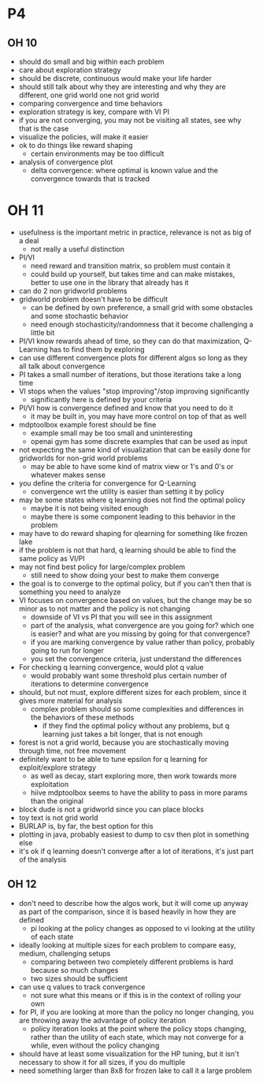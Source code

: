# P4

## OH 10

- should do small and big within each problem
- care about exploration strategy
- should be discrete, continuous would make your life harder
- should still talk about why they are interesting and why they are different, one grid world one not grid world
- comparing convergence and time behaviors
- exploration strategy is key, compare with VI PI
- if you are not converging, you may not be visiting all states, see why that is the case
- visualize the policies, will make it easier
- ok to do things like reward shaping
  - certain environments may be too difficult
- analysis of convergence plot
  - delta convergence: where optimal is known value and the convergence towards that is tracked

# OH 11

- usefulness is the important metric in practice, relevance is not as big of a deal
  - not really a useful distinction
- PI/VI
  - need reward and transition matrix, so problem must contain it
  - could build up yourself, but takes time and can make mistakes, better to use one in the library that already has it
- can do 2 non gridworld problems
- gridworld problem doesn't have to be difficult
  - can be defined by own preference, a small grid with some obstacles and some stochastic behavior
  - need enough stochasticity/randomness that it become challenging a little bit
- PI/VI know rewards ahead of time, so they can do that maximization, Q-Learning has to find them by exploring
- can use different convergence plots for different algos so long as they all talk about convergence
- PI takes a small number of iterations, but those iterations take a long time
- VI stops when the values "stop improving"/stop improving significantly
  - significantly here is defined by your criteria
- PI/VI how is convergence defined and know that you need to do it
  - it may be built in, you may have more control on top of that as well
- mdptoolbox example forest should be fine
  - example small may be too small and uninteresting
  - openai gym has some discrete examples that can be used as input
- not expecting the same kind of visualization that can be easily done for gridworlds for non-grid world problems
  - may be able to have some kind of matrix view or 1's and 0's or whatever makes sense
- you define the criteria for convergence for Q-Learning
  - convergence wrt the utility is easier than setting it by policy
- may be some states where q learning does not find the optimal policy
  - maybe it is not being visited enough
  - maybe there is some component leading to this behavior in the problem
- may have to do reward shaping for qlearning for something like frozen lake
- if the problem is not that hard, q learning should be able to find the same policy as VI/PI
- may not find best policy for large/complex problem
  - still need to show doing your best to make them converge
- the goal is to converge to the optimal policy, but if you can't then that is something you need to analyze
- VI focuses on convergence based on values, but the change may be so minor as to not matter and the policy is not changing
  - downside of VI vs PI that you will see in this assignment
  - part of the analysis, what convergence are you going for? which one is easier? and what are you missing by going for that convergence?
  - if you are marking convergence by value rather than policy, probably going to run for longer
  - you set the convergence criteria, just understand the differences
- For checking q learning convergence, would plot q value
  - would probably want some threshold plus certain number of iterations to determine convergence
- should, but not must, explore different sizes for each problem, since it gives more material for analysis
  - complex problem should so some complexities and differences in the behaviors of these methods
    - if they find the optimal policy without any problems, but q learning just takes a bit longer, that is not enough
- forest is not a grid world, because you are stochastically moving through time, not free movement
- definitely want to be able to tune epsilon for q learning for exploit/explore strategy
  - as well as decay, start exploring more, then work towards more exploitation
  - hiive mdptoolbox seems to have the ability to pass in more params than the original
- block dude is not a gridworld since you can place blocks
- toy text is not grid world
- BURLAP is, by far, the best option for this
- plotting in java, probably easiest to dump to csv then plot in something else
- it's ok if q learning doesn't converge after a lot of iterations, it's just part of the analysis

## OH 12

- don't need to describe how the algos work, but it will come up anyway as part of the comparison, since it is based heavily in how they are defined
  - pi looking at the policy changes as opposed to vi looking at the utility of each state
- ideally looking at multiple sizes for each problem to compare easy, medium, challenging setups
  - comparing between two completely different problems is hard because so much changes
  - two sizes should be sufficient
- can use q values to track convergence
  - not sure what this means or if this is in the context of rolling your own
- for PI, if you are looking at more than the policy no longer changing, you are throwing away the advantage of policy iteration
  - policy iteration looks at the point where the policy stops changing, rather than the utility of each state, which may not converge for a while, even without the policy changing
- should have at least some visualization for the HP tuning, but it isn't necessary to show it for all sizes, if you do multiple
- need something larger than 8x8 for frozen lake to call it a large problem